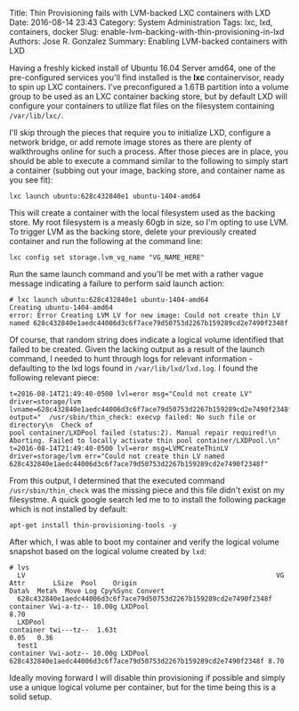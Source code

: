 Title: Thin Provisioning fails with LVM-backed LXC containers with LXD
Date: 2016-08-14 23:43
Category: System Administration
Tags: lxc, lxd, containers, docker
Slug: enable-lvm-backing-with-thin-provisioning-in-lxd
Authors: Jose R. Gonzalez
Summary: Enabling LVM-backed containers with LXD

Having a freshly kicked install of Ubuntu 16.04 Server amd64, one of the pre-configured services you'll find installed is the **lxc** containervisor, ready to spin up LXC containers. I've preconfigured a 1.6TB partition into a volume group to be used as an LXC container backing store, but by default LXD will configure your containers to utilize flat files on the filesystem containing `/var/lib/lxc/`. 

I'll skip through the pieces that require you to initialize LXD, configure a network bridge, or add remote image stores as there are plenty of walkthroughs online for such a process. After those pieces are in place, you should be able to execute a command similar to the following to simply start a container (subbing out your image, backing store, and container name as you see fit):

```
lxc launch ubuntu:628c432840e1 ubuntu-1404-amd64
```

This will create a container with the local filesystem used as the backing store. My root filesystem is a measly 60gb in size, so I'm opting to use LVM. To trigger LVM as the backing store, delete your previously created container and run the following at the command line:

```
lxc config set storage.lvm_vg_name "VG_NAME_HERE"
```

Run the same launch command and you'll be met with a rather vague message indicating a failure to perform said launch action:

```
# lxc launch ubuntu:628c432840e1 ubuntu-1404-amd64
Creating ubuntu-1404-amd64
error: Error Creating LVM LV for new image: Could not create thin LV named 628c432840e1aedc44006d3c6f7ace79d50753d2267b159289cd2e7490f2348f
```

Of course, that random string does indicate a logical volume identified that failed to be created. Given the lacking output as a result of the launch command, I needed to hunt through logs for relevant information - defaulting to the lxd logs found in `/var/lib/lxd/lxd.log`. I found the following relevant piece:

```
t=2016-08-14T21:49:40-0500 lvl=eror msg="Could not create LV" driver=storage/lvm lvname=628c432840e1aedc44006d3c6f7ace79d50753d2267b159289cd2e7490f2348f output="  /usr/sbin/thin_check: execvp failed: No such file or directory\n  Check of
pool container/LXDPool failed (status:2). Manual repair required!\n  Aborting. Failed to locally activate thin pool container/LXDPool.\n"
t=2016-08-14T21:49:40-0500 lvl=eror msg=LVMCreateThinLV driver=storage/lvm err="Could not create thin LV named 628c432840e1aedc44006d3c6f7ace79d50753d2267b159289cd2e7490f2348f"
```

From this output, I determined that the executed command `/usr/sbin/thin_check` was the missing piece and this file didn't exist on my filesystme. A quick google search led me to to install the following package which is not installed by default:

```
apt-get install thin-provisioning-tools -y 
```

After which, I was able to boot my container and verify the logical volume snapshot based on the logical volume created by `lxd`:

```
# lvs
  LV                                                               VG        Attr       LSize  Pool    Origin                                                           Data%  Meta%  Move Log Cpy%Sync Convert
  628c432840e1aedc44006d3c6f7ace79d50753d2267b159289cd2e7490f2348f container Vwi-a-tz-- 10.00g LXDPool                                                                  8.70
  LXDPool                                                          container twi---tz--  1.63t                                                                          0.05   0.36
  test1                                                            container Vwi-aotz-- 10.00g LXDPool 628c432840e1aedc44006d3c6f7ace79d50753d2267b159289cd2e7490f2348f 8.70
```

Ideally moving forward I will disable thin provisioning if possible and simply use a unique logical volume per container, but for the time being this is a solid setup.






